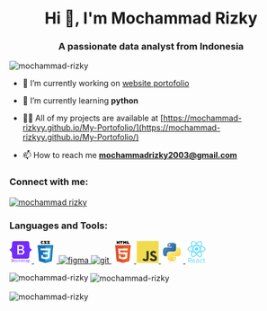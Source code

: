 <h1 align="center">Hi 👋, I'm Mochammad Rizky</h1>
<h3 align="center">A passionate data analyst from Indonesia</h3>

<p align="left"> <img src="https://komarev.com/ghpvc/?username=mochammad-rizky&label=Profile%20views&color=0e75b6&style=flat" alt="mochammad-rizky" /> </p>

- 🔭 I’m currently working on [website portofolio](https://mochammad-rizkyy.github.io/My-Portofolio/)

- 🌱 I’m currently learning **python**

- 👨‍💻 All of my projects are available at [https://mochammad-rizkyy.github.io/My-Portofolio/](https://mochammad-rizkyy.github.io/My-Portofolio/)

- 📫 How to reach me **mochammadrizky2003@gmail.com**

<h3 align="left">Connect with me:</h3>
<p align="left">
<a href="https://linkedin.com/in/mochammad rizky" target="blank"><img align="center" src="https://raw.githubusercontent.com/rahuldkjain/github-profile-readme-generator/master/src/images/icons/Social/linked-in-alt.svg" alt="mochammad rizky" height="30" width="40" /></a>
</p>

<h3 align="left">Languages and Tools:</h3>
<p align="left"> <a href="https://getbootstrap.com" target="_blank" rel="noreferrer"> <img src="https://raw.githubusercontent.com/devicons/devicon/master/icons/bootstrap/bootstrap-plain-wordmark.svg" alt="bootstrap" width="40" height="40"/> </a> <a href="https://www.w3schools.com/css/" target="_blank" rel="noreferrer"> <img src="https://raw.githubusercontent.com/devicons/devicon/master/icons/css3/css3-original-wordmark.svg" alt="css3" width="40" height="40"/> </a> <a href="https://www.figma.com/" target="_blank" rel="noreferrer"> <img src="https://www.vectorlogo.zone/logos/figma/figma-icon.svg" alt="figma" width="40" height="40"/> </a> <a href="https://git-scm.com/" target="_blank" rel="noreferrer"> <img src="https://www.vectorlogo.zone/logos/git-scm/git-scm-icon.svg" alt="git" width="40" height="40"/> </a> <a href="https://www.w3.org/html/" target="_blank" rel="noreferrer"> <img src="https://raw.githubusercontent.com/devicons/devicon/master/icons/html5/html5-original-wordmark.svg" alt="html5" width="40" height="40"/> </a> <a href="https://developer.mozilla.org/en-US/docs/Web/JavaScript" target="_blank" rel="noreferrer"> <img src="https://raw.githubusercontent.com/devicons/devicon/master/icons/javascript/javascript-original.svg" alt="javascript" width="40" height="40"/> </a> <a href="https://www.python.org" target="_blank" rel="noreferrer"> <img src="https://raw.githubusercontent.com/devicons/devicon/master/icons/python/python-original.svg" alt="python" width="40" height="40"/> </a> <a href="https://reactjs.org/" target="_blank" rel="noreferrer"> <img src="https://raw.githubusercontent.com/devicons/devicon/master/icons/react/react-original-wordmark.svg" alt="react" width="40" height="40"/> </a> </p>

<p><img align="left" src="https://github-readme-stats.vercel.app/api/top-langs?username=mochammad-rizky&show_icons=true&locale=en&layout=compact" alt="mochammad-rizky" /></p>

<p>&nbsp;<img align="center" src="https://github-readme-stats.vercel.app/api?username=mochammad-rizky&show_icons=true&locale=en" alt="mochammad-rizky" /></p>

<p><img align="center" src="https://github-readme-streak-stats.herokuapp.com/?user=mochammad-rizky&" alt="mochammad-rizky" /></p>
